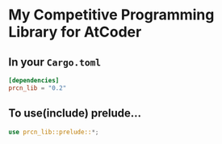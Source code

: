 # My Competitive Programming Library for AtCoder

## In your `Cargo.toml`

```toml
[dependencies]
prcn_lib = "0.2"
```

## To use(include) prelude…

```rs
use prcn_lib::prelude::*;
```
